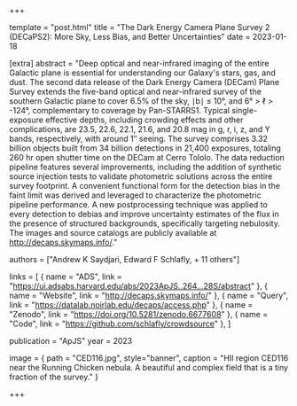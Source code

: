 +++

template = "post.html"
title = "The Dark Energy Camera Plane Survey 2 (DECaPS2): More Sky, Less Bias, and Better Uncertainties"
date = 2023-01-18

[extra]
abstract = "Deep optical and near-infrared imaging of the entire Galactic plane is essential for understanding our Galaxy's stars, gas, and dust. The second data release of the Dark Energy Camera (DECam) Plane Survey extends the five-band optical and near-infrared survey of the southern Galactic plane to cover 6.5% of the sky, ∣b∣ ≤ 10°, and 6° > ℓ > -124°, complementary to coverage by Pan-STARRS1. Typical single-exposure effective depths, including crowding effects and other complications, are 23.5, 22.6, 22.1, 21.6, and 20.8 mag in g, r, i, z, and Y bands, respectively, with around 1″ seeing. The survey comprises 3.32 billion objects built from 34 billion detections in 21,400 exposures, totaling 260 hr open shutter time on the DECam at Cerro Tololo. The data reduction pipeline features several improvements, including the addition of synthetic source injection tests to validate photometric solutions across the entire survey footprint. A convenient functional form for the detection bias in the faint limit was derived and leveraged to characterize the photometric pipeline performance. A new postprocessing technique was applied to every detection to debias and improve uncertainty estimates of the flux in the presence of structured backgrounds, specifically targeting nebulosity. The images and source catalogs are publicly available at http://decaps.skymaps.info/."

authors = ["Andrew K Saydjari, Edward F Schlafly, + 11 others"]

links = [
    { name = "ADS", link = "https://ui.adsabs.harvard.edu/abs/2023ApJS..264...28S/abstract" },
    { name = "Website", link = "http://decaps.skymaps.info/" },
    { name = "Query", link = "https://datalab.noirlab.edu/decaps/access.php" },
    { name = "Zenodo", link = "https://doi.org/10.5281/zenodo.6677608" },
    { name = "Code", link = "https://github.com/schlafly/crowdsource" },
]

publication = "ApJS"
year = 2023

image = { path = "CED116.jpg", style="banner", caption = "HII region CED116 near the Running Chicken nebula. A beautiful and complex field that is a tiny fraction of the survey." }

+++

